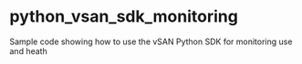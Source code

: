 # python_vsan_sdk_monitoring
Sample code showing how to use the vSAN Python SDK for monitoring use and heath
